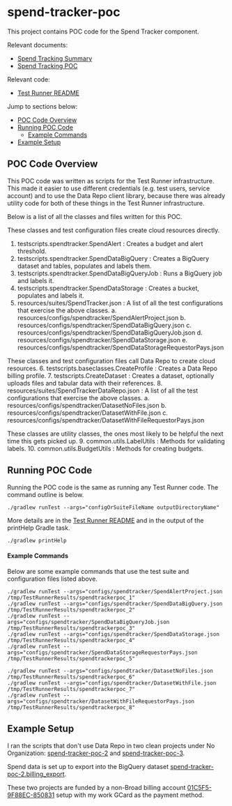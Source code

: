 # spend-tracker-poc
This project contains POC code for the Spend Tracker component.

Relevant documents:
* [Spend Tracking Summary](https://docs.google.com/document/d/1Iz5DrGIC5VgGgonGqNqNAznMHoVzO6slyMa9pRxvt2Y/)
* [Spend Tracking POC](https://docs.google.com/document/d/1Dt16-Af9TtUsW5rXcirIHPcDcXMKxGJgi6g_TlAe1II/)

Relevant code:
* [Test Runner README](https://github.com/DataBiosphere/jade-data-repo/blob/develop/datarepo-clienttests/README.md)

Jump to sections below:
* [POC Code Overview](#POC-Code-Overview)
* [Running POC Code](#Running-POC-Code)
  * [Example Commands](#Example-Commands)
* [Example Setup](#Example-Setup)

## POC Code Overview
This POC code was written as scripts for the Test Runner infrastructure.
This made it easier to use different credentials (e.g. test users, service account) and to use the Data Repo client 
library, because there was already utility code for both of these things in the Test Runner infrastructure.

Below is a list of all the classes and files written for this POC.

These classes and test configuration files create cloud resources directly.
  1. testscripts.spendtracker.SpendAlert : Creates a budget and alert threshold.
  2. testscripts.spendtracker.SpendDataBigQuery : Creates a BigQuery dataset and tables, populates and labels them.
  3. testscripts.spendtracker.SpendDataBigQueryJob : Runs a BigQuery job and labels it.
  4. testscripts.spendtracker.SpendDataStorage : Creates a bucket, populates and labels it.
  5. resources/suites/SpendTracker.json : A list of all the test configurations that exercise the above classes.
    a. resources/configs/spendtracker/SpendAlertProject.json
    b. resources/configs/spendtracker/SpendDataBigQuery.json
    c. resources/configs/spendtracker/SpendDataBigQueryJob.json
    d. resources/configs/spendtracker/SpendDataStorage.json
    e. resources/configs/spendtracker/SpendDataStorageRequestorPays.json

These classes and test configuration files call Data Repo to create cloud resources.
  6. testscripts.baseclasses.CreateProfile : Creates a Data Repo billing profile.
  7. testscripts.CreateDataset : Creates a dataset, optionally uploads files and tabular data with their references.
  8. resources/suites/SpendTrackerDataRepo.json : A list of all the test configurations that exercise the above classes.
    a. resources/configs/spendtracker/DatasetNoFiles.json
    b. resources/configs/spendtracker/DatasetWithFile.json
    c. resources/configs/spendtracker/DatasetWithFileRequestorPays.json

These classes are utility classes, the ones most likely to be helpful the next time this gets picked up.
  9. common.utils.LabelUtils : Methods for validating labels.
  10. common.utils.BudgetUtils : Methods for creating budgets.

## Running POC Code
Running the POC code is the same as running any Test Runner code.
The command outline is below.
```
./gradlew runTest --args="configOrSuiteFileName outputDirectoryName"
```
More details are in the [Test Runner README](https://github.com/DataBiosphere/jade-data-repo/blob/develop/datarepo-clienttests/README.md)
 and in the output of the printHelp Gradle task.
```
./gradlew printHelp
```

#### Example Commands
Below are some example commands that use the test suite and configuration files listed above.
```
./gradlew runTest --args="configs/spendtracker/SpendAlertProject.json /tmp/TestRunnerResults/spendtrackerpoc_1"
./gradlew runTest --args="configs/spendtracker/SpendDataBigQuery.json /tmp/TestRunnerResults/spendtrackerpoc_2"
./gradlew runTest --args="configs/spendtracker/SpendDataBigQueryJob.json /tmp/TestRunnerResults/spendtrackerpoc_3"
./gradlew runTest --args="configs/spendtracker/SpendDataStorage.json /tmp/TestRunnerResults/spendtrackerpoc_4"
./gradlew runTest --args="configs/spendtracker/SpendDataStorageRequestorPays.json /tmp/TestRunnerResults/spendtrackerpoc_5"

./gradlew runTest --args="configs/spendtracker/DatasetNoFiles.json /tmp/TestRunnerResults/spendtrackerpoc_6"
./gradlew runTest --args="configs/spendtracker/DatasetWithFile.json /tmp/TestRunnerResults/spendtrackerpoc_7"
./gradlew runTest --args="configs/spendtracker/DatasetWithFileRequestorPays.json /tmp/TestRunnerResults/spendtrackerpoc_8"
```

## Example Setup
I ran the scripts that don't use Data Repo in two clean projects under No Organization: 
[spend-tracker-poc-2](https://console.cloud.google.com/home/dashboard?project=spend-tracker-poc-2) and 
[spend-tracker-poc-3](https://console.cloud.google.com/home/dashboard?project=spend-tracker-poc-3).

Spend data is set up to export into the BigQuery dataset [spend-tracker-poc-2.billing_export](https://console.cloud.google.com/bigquery?project=spend-tracker-poc-2&p=spend-tracker-poc-2&d=billing_export&page=dataset).

These two projects are funded by a non-Broad billing account [01C5F5-9F88EC-850831](https://console.cloud.google.com/billing/01C5F5-9F88EC-850831) 
setup with my work GCard as the payment method. 
